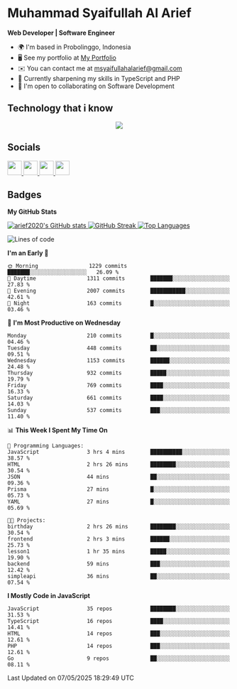 # Muhammad Syaifullah Al Arief
**Web Developer | Software Engineer**

- 🌍  I'm based in Probolinggo, Indonesia
- 🖥️  See my portfolio at [My Portfolio](https://msyaifullahalarief.vercel.app)
- ✉️  You can contact me at [msyaifullahalarief@gmail.com](mailto:msyaifullahalarief@gmail.com)
- 🧠  Currently sharpening my skills in TypeScript and PHP
- 🤝  I'm open to collaborating on Software Development

## Technology that i know
<p align="center">
  <a href="https://skillicons.dev">
    <img src="https://skillicons.dev/icons?i=git,html,docker,css,js,express,firebase,go,laravel,linux,mongodb,mysql,nextjs,nginx,nodejs,npm,postgres,postman,prisma,tailwind,ts,ubuntu,vercel,vscode,vue,windows,yarn" />
  </a>
</p>

## Socials
<p align="left">
    <a href="https://discord.com/users/hanifez" target="_blank" rel="noreferrer">
        <picture>
            <source media="(prefers-color-scheme: dark)" srcset="https://raw.githubusercontent.com/danielcranney/readme-generator/main/public/icons/socials/discord-dark.svg" />
            <source media="(prefers-color-scheme: light)" srcset="https://raw.githubusercontent.com/danielcranney/readme-generator/main/public/icons/socials/discord.svg" />
            <img src="https://raw.githubusercontent.com/danielcranney/readme-generator/main/public/icons/socials/discord.svg" width="32" height="32" />
        </picture>
    </a>
    <a href="https://www.github.com/arief2020" target="_blank" rel="noreferrer">
        <picture>
            <source media="(prefers-color-scheme: dark)" srcset="https://raw.githubusercontent.com/danielcranney/readme-generator/main/public/icons/socials/github-dark.svg" />
            <source media="(prefers-color-scheme: light)" srcset="https://raw.githubusercontent.com/danielcranney/readme-generator/main/public/icons/socials/github.svg" />
            <img src="https://raw.githubusercontent.com/danielcranney/readme-generator/main/public/icons/socials/github.svg" width="32" height="32" />
        </picture>
    </a>
    <a href="https://muhammadsyaifullahalarief.hashnode.dev" target="_blank" rel="noreferrer">
        <picture>
            <source media="(prefers-color-scheme: dark)" srcset="https://raw.githubusercontent.com/danielcranney/readme-generator/main/public/icons/socials/hashnode-dark.svg" />
            <source media="(prefers-color-scheme: light)" srcset="https://raw.githubusercontent.com/danielcranney/readme-generator/main/public/icons/socials/hashnode.svg" />
            <img src="https://raw.githubusercontent.com/danielcranney/readme-generator/main/public/icons/socials/hashnode.svg" width="32" height="32" />
        </picture>
    </a>
    <a href="https://www.linkedin.com/in/muhammad-syaifullah-al-arief/" target="_blank" rel="noreferrer">
        <picture>
            <source media="(prefers-color-scheme: dark)" srcset="https://raw.githubusercontent.com/danielcranney/readme-generator/main/public/icons/socials/linkedin-dark.svg" />
            <source media="(prefers-color-scheme: light)" srcset="https://raw.githubusercontent.com/danielcranney/readme-generator/main/public/icons/socials/linkedin.svg" />
            <img src="https://raw.githubusercontent.com/danielcranney/readme-generator/main/public/icons/socials/linkedin.svg" width="32" height="32" />
        </picture>
    </a>
</p>

## Badges
<b>My GitHub Stats</b>

<a href="http://www.github.com/arief2020">
    <img src="https://github-readme-stats.vercel.app/api?username=arief2020&show_icons=true&hide=&count_private=true&title_color=0891b2&text_color=ffffff&icon_color=0891b2&bg_color=27272a&hide_border=true&show_icons=true" alt="arief2020's GitHub stats" />
</a>
<a href="http://www.github.com/arief2020">
    <img src="https://github-readme-streak-stats.herokuapp.com/?user=arief2020&stroke=ffffff&background=27272a&ring=0891b2&fire=0891b2&currStreakNum=ffffff&currStreakLabel=0891b2&sideNums=ffffff&sideLabels=ffffff&dates=ffffff&hide_border=true" alt="GitHub Streak" />
</a>


<a href="https://github.com/arief2020" align="left">
    <img src="https://github-readme-stats.vercel.app/api/top-langs/?username=arief2020&langs_count=10&title_color=0891b2&text_color=ffffff&icon_color=0891b2&bg_color=27272a&hide_border=true&locale=en&custom_title=Top%20Languages" alt="Top Languages" />
</a>

<!--START_SECTION:waka-->
![Lines of code](https://img.shields.io/badge/From%20Hello%20World%20I%27ve%20Written-9.6%20million%20lines%20of%20code-blue)

**I'm an Early 🐤** 

```text
🌞 Morning                1229 commits        ███████░░░░░░░░░░░░░░░░░░   26.09 % 
🌆 Daytime                1311 commits        ███████░░░░░░░░░░░░░░░░░░   27.83 % 
🌃 Evening                2007 commits        ███████████░░░░░░░░░░░░░░   42.61 % 
🌙 Night                  163 commits         █░░░░░░░░░░░░░░░░░░░░░░░░   03.46 % 
```
📅 **I'm Most Productive on Wednesday** 

```text
Monday                   210 commits         █░░░░░░░░░░░░░░░░░░░░░░░░   04.46 % 
Tuesday                  448 commits         ██░░░░░░░░░░░░░░░░░░░░░░░   09.51 % 
Wednesday                1153 commits        ██████░░░░░░░░░░░░░░░░░░░   24.48 % 
Thursday                 932 commits         █████░░░░░░░░░░░░░░░░░░░░   19.79 % 
Friday                   769 commits         ████░░░░░░░░░░░░░░░░░░░░░   16.33 % 
Saturday                 661 commits         ████░░░░░░░░░░░░░░░░░░░░░   14.03 % 
Sunday                   537 commits         ███░░░░░░░░░░░░░░░░░░░░░░   11.40 % 
```


📊 **This Week I Spent My Time On** 

```text
💬 Programming Languages: 
JavaScript               3 hrs 4 mins        ██████████░░░░░░░░░░░░░░░   38.57 % 
HTML                     2 hrs 26 mins       ████████░░░░░░░░░░░░░░░░░   30.54 % 
JSON                     44 mins             ██░░░░░░░░░░░░░░░░░░░░░░░   09.36 % 
Prisma                   27 mins             █░░░░░░░░░░░░░░░░░░░░░░░░   05.73 % 
YAML                     27 mins             █░░░░░░░░░░░░░░░░░░░░░░░░   05.69 % 

🐱‍💻 Projects: 
birthday                 2 hrs 26 mins       ████████░░░░░░░░░░░░░░░░░   30.54 % 
frontend                 2 hrs 3 mins        ██████░░░░░░░░░░░░░░░░░░░   25.73 % 
lesson1                  1 hr 35 mins        █████░░░░░░░░░░░░░░░░░░░░   19.90 % 
backend                  59 mins             ███░░░░░░░░░░░░░░░░░░░░░░   12.42 % 
simpleapi                36 mins             ██░░░░░░░░░░░░░░░░░░░░░░░   07.54 % 
```

**I Mostly Code in JavaScript** 

```text
JavaScript               35 repos            ████████░░░░░░░░░░░░░░░░░   31.53 % 
TypeScript               16 repos            ████░░░░░░░░░░░░░░░░░░░░░   14.41 % 
HTML                     14 repos            ███░░░░░░░░░░░░░░░░░░░░░░   12.61 % 
PHP                      14 repos            ███░░░░░░░░░░░░░░░░░░░░░░   12.61 % 
Go                       9 repos             ██░░░░░░░░░░░░░░░░░░░░░░░   08.11 % 
```




 Last Updated on 07/05/2025 18:29:49 UTC
<!--END_SECTION:waka-->
